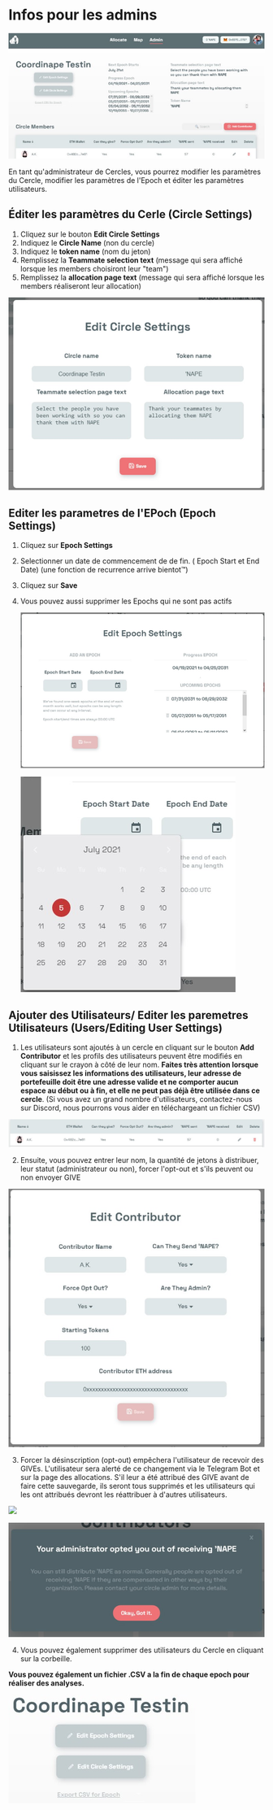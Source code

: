 # Infos pour les admins

![](../.gitbook/assets/Admin.jpg)

En tant qu'administrateur de Cercles, vous pourrez modifier les paramètres du Cercle, modifier les paramètres de l'Epoch et éditer les paramètres utilisateurs.

## Éditer les paramètres du Cerle \(Circle Settings\)

1. Cliquez sur le bouton **Edit Circle Settings** 
2. Indiquez le **Circle Name** \(non du cercle\)
3. Indiquez le **token name** \(nom du jeton\)
4. Remplissez la **Teammate selection text** \(message qui sera affiché lorsque les members choisiront leur "team"\)
5. Remplissez la **allocation page text**  \(message qui sera affiché lorsque les members réaliseront leur allocation\)



![](../.gitbook/assets/Circle%20Settings.jpg)

## Editer les parametres de l'EPoch \(Epoch Settings\)

1. Cliquez sur **Epoch Settings**
2. Selectionner un date de commencement de de fin. \( Epoch Start et End Date\) \(une fonction de recurrence arrive bientot™\)
3. Cliquez sur **Save**
4. Vous pouvez aussi supprimer les Epochs qui ne sont pas actifs

   ![](../.gitbook/assets/Epoch%20Settings.jpg)

   ![](../.gitbook/assets/Epoch%20Settings2.jpg)

## Ajouter des Utilisateurs/ Editer les paremetres Utilisateurs \(Users/Editing User Settings\)

1. Les utilisateurs sont ajoutés à un cercle en cliquant sur le bouton **Add Contributor**  et les profils des utilisateurs peuvent être modifiés en cliquant sur le crayon à côté de leur nom. **Faites très attention lorsque vous saisissez les informations des utilisateurs, leur adresse de portefeuille doit être une adresse valide et ne comporter aucun espace au début ou à  fin, et elle ne peut pas déjà être utilisée dans ce cercle**. \(Si vous avez un grand nombre d'utilisateurs, contactez-nous sur Discord, nous pourrons vous aider en téléchargeant un fichier CSV\)

![](../.gitbook/assets/User%20View.jpg)

2. Ensuite, vous pouvez entrer leur nom, la quantité de jetons à distribuer, leur statut \(administrateur ou non\), forcer l'opt-out et s'ils peuvent ou non envoyer GIVE 

![](../.gitbook/assets/Edit%20User.jpg)

3. Forcer la désinscription \(opt-out\) empêchera l'utilisateur de recevoir des GIVEs. L'utilisateur sera alerté de ce changement via le Telegram Bot et sur la page des allocations. S'il leur a été attribué des GIVE avant de faire cette sauvegarde, ils seront tous supprimés et les utilisateurs qui les ont attribués devront les réattribuer à d'autres utilisateurs.

![](https://gblobscdn.gitbook.com/assets%2F-MX77lu5R_CzCjd-WXoZ%2Fsync%2F5ea725a8431ef06248e78112e8e45e4a9c3b16fd.jpg?alt=media)

![](../.gitbook/assets/Opt%20Out.jpg)

4. Vous pouvez également supprimer des utilisateurs du Cercle en cliquant sur la corbeille.

**Vous pouvez également un fichier .CSV a la fin de chaque epoch pour réaliser des analyses.**

![](../.gitbook/assets/Export.jpg)

